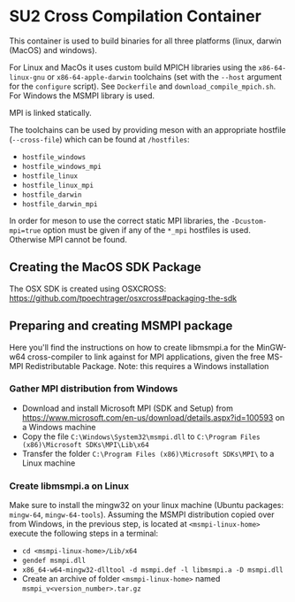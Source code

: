 # SU2 Cross Compilation Container

This container is used to build binaries for all three platforms (linux, darwin (MacOS) and windows).

For Linux and MacOs it uses custom build MPICH libraries using the `x86-64-linux-gnu` or `x86-64-apple-darwin` toolchains (set with the `--host` argument for the `configure` script). See `Dockerfile` and `download_compile_mpich.sh`.
For Windows the MSMPI library is used. 

MPI is linked statically. 

The toolchains can be used by providing meson with an appropriate hostfile (`--cross-file`) which can be found at `/hostfiles`:

- `hostfile_windows` 
- `hostfile_windows_mpi`
- `hostfile_linux`
- `hostfile_linux_mpi`
- `hostfile_darwin`
- `hostfile_darwin_mpi`

In order for meson to use the correct static MPI libraries, the `-Dcustom-mpi=true` option must be given if any of the `*_mpi` hostfiles is used. Otherwise MPI cannot be found.

## Creating the MacOS SDK Package ##

The OSX SDK is created using OSXCROSS: https://github.com/tpoechtrager/osxcross#packaging-the-sdk

## Preparing and creating MSMPI package ##

Here you'll find the instructions on how to create libmsmpi.a for the MinGW-w64 cross-compiler to link against for MPI applications, given the free MS-MPI Redistributable Package. Note: this requires a Windows installation

### Gather MPI distribution from Windows ###

- Download and install Microsoft MPI (SDK and Setup) from https://www.microsoft.com/en-us/download/details.aspx?id=100593 on a Windows machine
- Copy the file `C:\Windows\System32\msmpi.dll` to `C:\Program Files (x86)\Microsoft SDKs\MPI\Lib\x64` 
- Transfer the folder `C:\Program Files (x86)\Microsoft SDKs\MPI\` to a Linux machine

### Create libmsmpi.a on Linux ###

Make sure to install the mingw32 on your linux machine (Ubuntu packages: `mingw-64`, `mingw-64-tools`).
Assuming the MSMPI distribution copied over from Windows, in the previous step, is located at `<msmpi-linux-home>` execute the following steps in a terminal:

- `cd <msmpi-linux-home>/Lib/x64`
- `gendef msmpi.dll`
- `x86_64-w64-mingw32-dlltool -d msmpi.def -l libmsmpi.a -D msmpi.dll`
- Create an archive of folder `<msmpi-linux-home>` named `msmpi_v<version_number>.tar.gz` 
